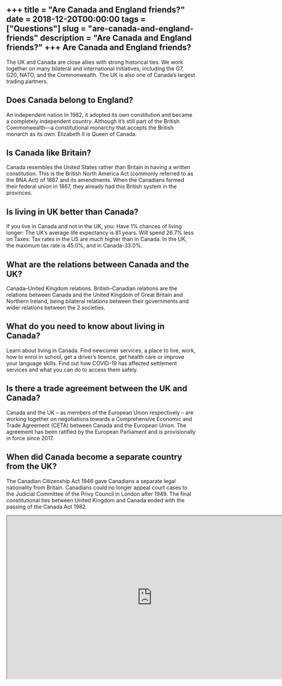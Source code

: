 +++
title = "Are Canada and England friends?"
date = 2018-12-20T00:00:00
tags = ["Questions"]
slug = "are-canada-and-england-friends"
description = "Are Canada and England friends?"
+++
Are Canada and England friends?
-------------------------------

The UK and Canada are close allies with strong historical ties. We work together on many bilateral and international initiatives, including the G7, G20, NATO, and the Commonwealth. The UK is also one of Canada’s largest trading partners.

Does Canada belong to England?
------------------------------

An independent nation In 1982, it adopted its own constitution and became a completely independent country. Although it’s still part of the British Commonwealth—a constitutional monarchy that accepts the British monarch as its own. Elizabeth II is Queen of Canada.

Is Canada like Britain?
-----------------------

Canada resembles the United States rather than Britain in having a written constitution. This is the British North America Act (commonly referred to as the BNA Act) of 1867 and its amendments. When the Canadians formed their federal union in 1867, they already had this British system in the provinces.

Is living in UK better than Canada?
-----------------------------------

If you live in Canada and not in the UK, you: Have 1% chances of living longer: The UK’s average life expectancy is 81 years. Will spend 26.7% less on Taxes: Tax rates in the US are much higher than in Canada. In the UK, the maximum tax rate is 45.0%, and in Canada-33.0%.

What are the relations between Canada and the UK?
-------------------------------------------------

Canada–United Kingdom relations. British–Canadian relations are the relations between Canada and the United Kingdom of Great Britain and Northern Ireland, being bilateral relations between their governments and wider relations between the 2 societies.

What do you need to know about living in Canada?
------------------------------------------------

Learn about living in Canada. Find newcomer services, a place to live, work, how to enrol in school, get a driver’s licence, get health care or improve your language skills. Find out how COVID-19 has affected settlement services and what you can do to access them safely.

Is there a trade agreement between the UK and Canada?
-----------------------------------------------------

Canada and the UK – as members of the European Union respectively – are working together on negotiations towards a Comprehensive Economic and Trade Agreement (CETA) between Canada and the European Union. The agreement has been ratified by the European Parliament and is provisionally in force since 2017.

When did Canada become a separate country from the UK?
------------------------------------------------------

The Canadian Citizenship Act 1946 gave Canadians a separate legal nationality from Britain. Canadians could no longer appeal court cases to the Judicial Committee of the Privy Council in London after 1949. The final constitutional ties between United Kingdom and Canada ended with the passing of the Canada Act 1982.

<iframe allow="accelerometer; autoplay; clipboard-write; encrypted-media; gyroscope; picture-in-picture" allowfullscreen="" class="__youtube_prefs__  epyt-is-override  no-lazyload" data-no-lazy="1" data-origheight="433" data-origwidth="770" data-skipgform_ajax_framebjll="" height="433" id="_ytid_85866" loading="lazy" src="https://www.youtube.com/embed/5_tjvm3DokU?enablejsapi=1&autoplay=0&cc_load_policy=0&cc_lang_pref=&iv_load_policy=1&loop=0&modestbranding=0&rel=1&fs=1&playsinline=0&autohide=2&theme=dark&color=red&controls=1&" title="YouTube player" width="770"></iframe>